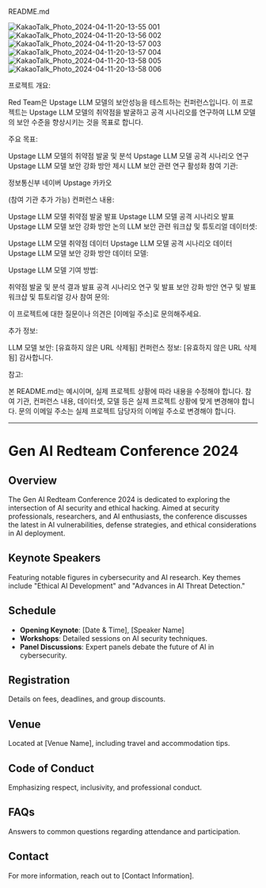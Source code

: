 README.md

![KakaoTalk_Photo_2024-04-11-20-13-55 001](https://github.com/Heisnotanimposter/2024genAIredteamContest/assets/97718938/d0be15ec-d353-4a86-9eeb-a6770678619c)
![KakaoTalk_Photo_2024-04-11-20-13-56 002](https://github.com/Heisnotanimposter/2024genAIredteamContest/assets/97718938/9a11de14-b63e-4dd2-ab89-a60cfd91d4bd)
![KakaoTalk_Photo_2024-04-11-20-13-57 003](https://github.com/Heisnotanimposter/2024genAIredteamContest/assets/97718938/f52048c5-c64d-4d4a-b12a-2a0f58ac2df2)
![KakaoTalk_Photo_2024-04-11-20-13-57 004](https://github.com/Heisnotanimposter/2024genAIredteamContest/assets/97718938/e245c8af-f54b-4276-bf1a-85bc40628061)
![KakaoTalk_Photo_2024-04-11-20-13-58 005](https://github.com/Heisnotanimposter/2024genAIredteamContest/assets/97718938/dfbf7fc8-5ee7-4064-8aca-8500b811189d)
![KakaoTalk_Photo_2024-04-11-20-13-58 006](https://github.com/Heisnotanimposter/2024genAIredteamContest/assets/97718938/83a37a07-b74c-46f0-9b77-a1e1b4b417f1)

프로젝트 개요:

Red Team은 Upstage LLM 모델의 보안성능을 테스트하는 컨퍼런스입니다. 이 프로젝트는 Upstage LLM 모델의 취약점을 발굴하고 공격 시나리오를 연구하여 LLM 모델의 보안 수준을 향상시키는 것을 목표로 합니다.

주요 목표:

Upstage LLM 모델의 취약점 발굴 및 분석
Upstage LLM 모델 공격 시나리오 연구
Upstage LLM 모델 보안 강화 방안 제시
LLM 보안 관련 연구 활성화
참여 기관:

정보통신부
네이버
Upstage
카카오

(참여 기관 추가 가능)
컨퍼런스 내용:

Upstage LLM 모델 취약점 발굴 발표
Upstage LLM 모델 공격 시나리오 발표
Upstage LLM 모델 보안 강화 방안 논의
LLM 보안 관련 워크샵 및 튜토리얼
데이터셋:

Upstage LLM 모델 취약점 데이터
Upstage LLM 모델 공격 시나리오 데이터
Upstage LLM 모델 보안 강화 방안 데이터
모델:

Upstage LLM 모델
기여 방법:

취약점 발굴 및 분석 결과 발표
공격 시나리오 연구 및 발표
보안 강화 방안 연구 및 발표
워크샵 및 튜토리얼 강사 참여
문의:

이 프로젝트에 대한 질문이나 의견은 [이메일 주소]로 문의해주세요.

추가 정보:

LLM 모델 보안: [유효하지 않은 URL 삭제됨]
컨퍼런스 정보: [유효하지 않은 URL 삭제됨]
감사합니다.

참고:

본 README.md는 예시이며, 실제 프로젝트 상황에 따라 내용을 수정해야 합니다.
참여 기관, 컨퍼런스 내용, 데이터셋, 모델 등은 실제 프로젝트 상황에 맞게 변경해야 합니다.
문의 이메일 주소는 실제 프로젝트 담당자의 이메일 주소로 변경해야 합니다.


---

# Gen AI Redteam Conference 2024

## Overview
The Gen AI Redteam Conference 2024 is dedicated to exploring the intersection of AI security and ethical hacking. Aimed at security professionals, researchers, and AI enthusiasts, the conference discusses the latest in AI vulnerabilities, defense strategies, and ethical considerations in AI deployment.

## Keynote Speakers
Featuring notable figures in cybersecurity and AI research. Key themes include "Ethical AI Development" and "Advances in AI Threat Detection."

## Schedule
- **Opening Keynote**: [Date & Time], [Speaker Name]
- **Workshops**: Detailed sessions on AI security techniques.
- **Panel Discussions**: Expert panels debate the future of AI in cybersecurity.

## Registration
Details on fees, deadlines, and group discounts.

## Venue
Located at [Venue Name], including travel and accommodation tips.

## Code of Conduct
Emphasizing respect, inclusivity, and professional conduct.

## FAQs
Answers to common questions regarding attendance and participation.

## Contact
For more information, reach out to [Contact Information].
